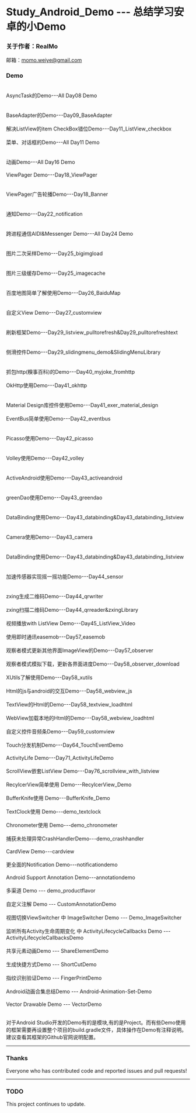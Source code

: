 Study_Android_Demo  --- 总结学习安卓的小Demo
=====================
###   关于作者：RealMo

   邮箱：[momo.weiye@gmail.com]()

###   Demo
<br>AsyncTask的Demo---All Day08 Demo</br>   
<br>BaseAdapter的Demo---Day09_BaseAdapter</br>
<br>解决ListView的item CheckBox错位Demo---Day11_ListView_checkbox</br>
<br>菜单、对话框的Demo---All Day11 Demo</br>   
<br>动画Demo---All Day16 Demo</br> 
<br>ViewPager Demo---Day18_ViewPager</br>   
<br>ViewPager广告轮播Demo---Day18_Banner</br>  
<br>通知Demo---Day22_notification</br>  
<br>跨进程通信AIDl&Messenger Demo---All Day24 Demo</br>  
<br>图片二次采样Demo---Day25_bigimgload</br>   
<br>图片三级缓存Demo---Day25_imagecache</br>   
<br>百度地图简单了解使用Demo---Day26_BaiduMap</br>   
<br>自定义View Demo---Day27_customview</br>   
<br>刷新框架Demo---Day29_listview_pulltorefresh&Day29_pulltorefreshtext</br>   
<br>侧滑控件Demo---Day29_slidingmenu_demo&SlidingMenuLibrary</br>   
<br>抓包http(糗事百科)的Demo---Day40_myjoke_fromhttp</br>
<br>OkHttp使用Demo---Day41_okhttp</br>   
<br>Material Design库控件使用Demo---Day41_exer_material_design</br>
<br>EventBus简单使用Demo---Day42_eventbus</br>   
<br>Picasso使用Demo---Day42_picasso</br>   
<br>Volley使用Demo---Day42_volley</br>  
<br>ActiveAndroid使用Demo---Day43_activeandroid</br>   
<br>greenDao使用Demo---Day43_greendao</br>   
<br>DataBinding使用Demo---Day43_databinding&Day43_databinding_listview</br>   
<br>Camera使用Demo---Day43_camera</br>   
<br>DataBinding使用Demo---Day43_databinding&Day43_databinding_listview</br>   
<br>加速传感器实现摇一摇功能Demo---Day44_sensor</br>  
<br>zxing生成二维码Demo---Day44_qrwriter</br>
<br>zxing扫描二维码Demo---Day44_qrreader&zxingLibrary</br>
<br>视频播放with ListView Demo---Day45_ListView_Video</br>
<br>使用即时通讯easemob---Day57_easemob</br>
<br>观察者模式更新其他界面ImageView的Demo---Day57_observer</br>
<br>观察者模式模拟下载，更新各界面进度Demo---Day58_observer_download</br>
<br>XUtils了解使用Demo---Day58_xutils</br>
<br>Html的js与android的交互Demo---Day58_webview_js</br>
<br>TextView的Html的Demo---Day58_textview_loadhtml</br>
<br>WebView加载本地的Html的Demo---Day58_webview_loadhtml</br>
<br>自定义控件音频条Demo---Day59_customview</br>
<br>Touch分发机制Demo---Day64_TouchEventDemo</br>
<br>ActivityLife Demo---Day71_ActivityLifeDemo</br>
<br>ScrollView嵌套ListView Demo---Day76_scrollview_with_listview</br>
<br>RecylcerView简单使用 Demo---RecylcerView_Demo</br>
<br>BufferKnife使用 Demo---BufferKnife_Demo</br>
<br>TextClock使用 Demo---demo_textclock</br>
<br>Chronometer使用 Demo---demo_chronometer</br>
<br>捕获未处理异常CrashHandlerDemo---demo_crashhandler</br>
<br>CardView Demo---cardview</br>
<br>更全面的Notification Demo---notificationdemo</br>
<br>Android Support Annotation Demo---annotationdemo</br>
<br>多渠道 Demo --- demo_productflavor</br>
<br>自定义注解 Demo --- CustomAnnotationDemo </br>
<br>视图切换ViewSwitcher 中 ImageSwitcher Demo --- Demo_ImageSwitcher </br>
<br>监听所有Activity生命周期变化 中 ActivityLifecycleCallbacks Demo --- ActivityLifecycleCallbacksDemo </br>
<br>共享元素动画Demo  --- ShareElementDemo </br>
<br>生成快捷方式Demo  --- ShortCutDemo </br>
<br>指纹识别验证Demo  --- FingerPrintDemo </br>
<br>Android动画合集总结Demo  --- Android-Animation-Set-Demo </br>
<br>Vector Drawable Demo  --- VectorDemo </br>

<br>对于Android Studio开发的Demo有的是模块,有的是Project。而有些Demo使用的框架需要再设置整个项目的build.gradle文件，具体操作在Demo有注释说明。建议查看其框架的Github官网说明配置。</br> 

---



###   Thanks
Everyone who has contributed code and reported issues and pull requests!


---
###   TODO
This project continues to update.


